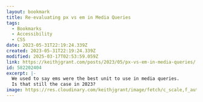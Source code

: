 ```yaml
---
layout: bookmark
title: Re-evaluating px vs em in Media Queries
tags:
  - Bookmarks
  - Accessibility
  - CSS
date: 2023-05-31T22:19:24.339Z
created: 2023-05-31T22:19:24.339Z
modified: 2025-03-17T02:53:59.059Z
link: https://keithjgrant.com/posts/2023/05/px-vs-em-in-media-queries/
id: 582202404
excerpt: |-
  We used to say ems were the best unit to use in media queries.
  Is that still the case in 2023?
image: https://res.cloudinary.com/keithjgrant/image/fetch/c_scale,f_auto,w_600/https://keithjgrant.com//images/2023/rulers.jpg
---
```

